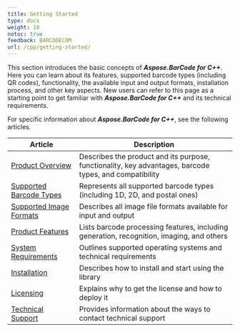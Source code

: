 ```yaml
---
title: Getting Started
type: docs
weight: 10
notoc: true
feedback: BARCODECOM
url: /cpp/getting-started/
---
```


This section introduces the basic concepts of ***Aspose.BarCode for C++***. Here you can learn about its features, supported barcode types (including QR codes), functionality, the available input and output formats, installation process, and other key aspects. New users can refer to this page as a starting point to get familiar with ***Aspose.BarCode for C++*** and its technical requirements.   

For specific information about ***Aspose.BarCode for C++***, see the following articles.
  
|Article|Description|
|-------|-----------|
|[Product Overview](/barcode/cpp/product-overview/)|Describes the product and its purpose, functionality, key advantages, barcode types, and compatibility|
|[Supported Barcode Types](/barcode/cpp/barcode-types/)|Represents all supported barcode types (including 1D, 2D, and postal ones)|
|[Supported Image Formats](/barcode/cpp/image-formats/)|Describes all image file formats available for input and output|
|[Product Features](/barcode/cpp/product-features/)|Lists barcode processing features, including generation, recognition, imaging, and others|
|[System Requirements](/barcode/cpp/system-requirements/)|Outlines supported operating systems and technical requirements|
|[Installation](/barcode/cpp/installation/)|Describes how to install and start using the library|
|[Licensing](/barcode/cpp/licensing/)|Explains why to get the license and how to deploy it|
|[Technical Support](/barcode/cpp/technical-support/)|Provides information about the ways to contact technical support|

